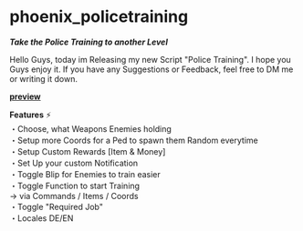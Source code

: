 # phoenix_policetraining

***Take the Police Training to another Level***

Hello Guys, today im Releasing my new Script "Police Training". I hope you Guys enjoy it. If you have any Suggestions or Feedback, feel free to DM me or writing it down.

[__preview__](https://www.youtube.com/watch?v=-MVimL78LIQ)

__Features__ :zap:<br>
・Choose, what Weapons Enemies holding <br>
・Setup more Coords for a Ped to spawn them Random everytime<br>
・Setup Custom Rewards [Item & Money]<br>
・Set Up your custom Notification<br>
・Toggle Blip for Enemies to train easier<br>
・Toggle Function to start Training<br>
-> via Commands / Items / Coords<br>
・Toggle "Required Job" <br>
・Locales DE/EN<br>
